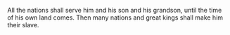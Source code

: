 All the nations shall serve him and his son and his grandson, until the time of his own land comes. Then many nations and great kings shall make him their slave.
